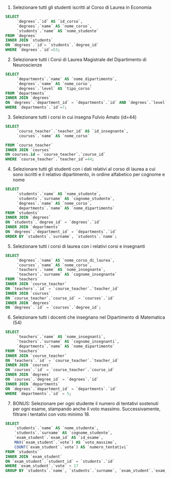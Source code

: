 1. Selezionare tutti gli studenti iscritti al Corso di Laurea in Economia

```sql
SELECT
     `degrees`.`id` AS `id_corso`,
     `degrees`.`name` AS `nome_corso`,
     `students`.`name` AS `nome_studente`
FROM `degrees`
INNER JOIN `students`
ON `degrees`.`id`= `students`.`degree_id`
WHERE `degrees`.`id`=53;

```

2. Selezionare tutti i Corsi di Laurea Magistrale del Dipartimento di
   Neuroscienze

```sql
SELECT
     `departments`.`name` AS `nome_dipartimento`,
     `degrees`.`name` AS `nome_corso`,
     `degrees`.`level` AS `tipo_corso`
FROM `departments`
INNER JOIN `degrees`
ON `degrees`.`department_id` = `departments`.`id` AND `degrees`.`level` = 'magistrale'
WHERE `departments`.`id`=7;
```

3. Selezionare tutti i corsi in cui insegna Fulvio Amato (id=44)

```sql
SELECT
     `course_teacher`.`teacher_id` AS `id_insegnante`,
     `courses`.`name` AS `nome_corso`

FROM `course_teacher`
INNER JOIN `courses`
ON courses.id = `course_teacher`.`course_id`
WHERE `course_teacher`.`teacher_id`=44;

```

4. Selezionare tutti gli studenti con i dati relativi al corso di laurea a cui
   sono iscritti e il relativo dipartimento, in ordine alfabetico per cognome e
   nome

```sql
SELECT
     `students`.`name` AS `nome_studente`,
     `students`.`surname` AS `cognome_studente`,
     `degrees`.`name` AS `nome_corso`,
     `departments`.`name` AS `nome_dipartimento`
FROM `students`
INNER JOIN `degrees`
ON `students`.`degree_id` = `degrees`.`id`
INNER JOIN `departments`
ON `degrees`.`department_id` = `departments`.`id`
ORDER BY `students`.`surname`, `students`.`name`;

```

5. Selezionare tutti i corsi di laurea con i relativi corsi e insegnanti

```sql
SELECT
     `degrees`.`name` AS `nome_corso_di_laurea`,
     `courses`.`name` AS `nome_corso`,
     `teachers`.`name` AS `nome_insegnante`,
     `teachers`.`surname` AS `cognome_insegnante`
FROM `teachers`
INNER JOIN `course_teacher`
ON `teachers`.`id` = `course_teacher`.`teacher_id`
INNER JOIN `courses`
ON `course_teacher`.`course_id` = `courses`.`id`
INNER JOIN `degrees`
ON `degrees`.`id` = `courses`.`degree_id`;

```

6. Selezionare tutti i docenti che insegnano nel Dipartimento di
   Matematica (54)

```sql
SELECT
     `teachers`.`name` AS `nome_insegnanti`,
     `teachers`.`surname` AS `cognome_insegnanti`,
     `departments`.`name` AS `nome_dipartimento`
FROM `teachers`
INNER JOIN `course_teacher`
ON `teachers`.`id` = `course_teacher`.`teacher_id`
INNER JOIN `courses`
ON `courses`.`id` = `course_teacher`.`course_id`
INNER JOIN `degrees`
ON `courses`.`degree_id` = `degrees`.`id`
INNER JOIN `departments`
ON `degrees`.`department_id` = `departments`.`id`
WHERE `departments`.`id` = 5;

```

7. BONUS: Selezionare per ogni studente il numero di tentativi sostenuti
   per ogni esame, stampando anche il voto massimo. Successivamente,
   filtrare i tentativi con voto minimo 18.

```sql
SELECT
    `students`.`name` AS `nome_studente`,
    `students`.`surname` AS `cognome_studente`,
    `exam_student`.`exam_id` AS `id_esame`,
    MAX(`exam_student`.`vote`) AS `voto_massimo`,
    COUNT(`exam_student`.`vote`) AS `numero_tentativi`
FROM `students`
INNER JOIN `exam_student`
ON `exam_student`.`student_id` = `students`.`id`
WHERE `exam_student`.`vote` > 17
GROUP BY `students`.`name`, `students`.`surname`, `exam_student`.`exam_id`;

```
